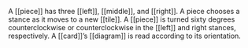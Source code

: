 A [[piece]] has three [[left]], [[middle]], and [[right]]. A piece chooses a stance as it moves to a new [[tile]]. A [[piece]] is turned sixty degrees counterclockwise or counterclockwise in the [[left]] and right stances, respectively. A [[card]]’s [[diagram]] is read according to its orientation.